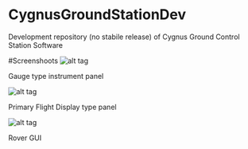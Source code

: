 # CygnusGroundStationDev
Development repository (no stabile release) of Cygnus Ground Control Station Software

#Screenshoots
![alt tag](https://cloud.githubusercontent.com/assets/6670256/17699684/65cfc3a8-63c2-11e6-86b0-6aa920e0d4e0.png "Gauge type instrument panel")

Gauge type instrument panel

![alt tag](https://cloud.githubusercontent.com/assets/6670256/17699683/65c9da42-63c2-11e6-8c55-24277b76da62.png "Primary Flight Display type panel")

Primary Flight Display type panel

![alt tag](https://cloud.githubusercontent.com/assets/6670256/17699858/7acecb2c-63c3-11e6-9705-ab4fc4f98489.png "Rover GUI")

Rover GUI
